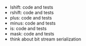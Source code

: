 - lshift: code and tests
- rshift: code and tests
- plus: code and tests
- minus: code and tests
- is: code and tests
- mask: code and tests
- think about bit stream serialization
